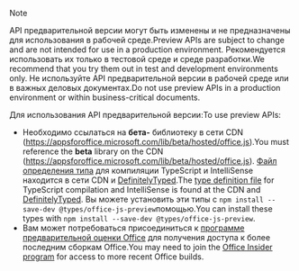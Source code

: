 > [!NOTE]
> <span data-ttu-id="c256f-101">API предварительной версии могут быть изменены и не предназначены для использования в рабочей среде.</span><span class="sxs-lookup"><span data-stu-id="c256f-101">Preview APIs are subject to change and are not intended for use in a production environment.</span></span> <span data-ttu-id="c256f-102">Рекомендуется использовать их только в тестовой среде и среде разработки.</span><span class="sxs-lookup"><span data-stu-id="c256f-102">We recommend that you try them out in test and development environments only.</span></span> <span data-ttu-id="c256f-103">Не используйте API предварительной версии в рабочей среде или в важных деловых документах.</span><span class="sxs-lookup"><span data-stu-id="c256f-103">Do not use preview APIs in a production environment or within business-critical documents.</span></span>
>
> <span data-ttu-id="c256f-104">Для использования API предварительной версии:</span><span class="sxs-lookup"><span data-stu-id="c256f-104">To use preview APIs:</span></span>
>
> - <span data-ttu-id="c256f-105">Необходимо ссылаться на **бета-** библиотеку в сети CDN (https://appsforoffice.microsoft.com/lib/beta/hosted/office.js).</span><span class="sxs-lookup"><span data-stu-id="c256f-105">You must reference the **beta** library on the CDN (https://appsforoffice.microsoft.com/lib/beta/hosted/office.js).</span></span> <span data-ttu-id="c256f-106">[Файл определения типа](https://appsforoffice.microsoft.com/lib/beta/hosted/office.d.ts) для компиляции TypeScript и IntelliSense находится в сети CDN и [DefinitelyTyped](https://raw.githubusercontent.com/DefinitelyTyped/DefinitelyTyped/master/types/office-js-preview/index.d.ts).</span><span class="sxs-lookup"><span data-stu-id="c256f-106">The [type definition file](https://appsforoffice.microsoft.com/lib/beta/hosted/office.d.ts) for TypeScript compilation and IntelliSense is found at the CDN and [DefinitelyTyped](https://raw.githubusercontent.com/DefinitelyTyped/DefinitelyTyped/master/types/office-js-preview/index.d.ts).</span></span> <span data-ttu-id="c256f-107">Вы можете установить эти типы с `npm install --save-dev @types/office-js-preview`помощью.</span><span class="sxs-lookup"><span data-stu-id="c256f-107">You can install these types with `npm install --save-dev @types/office-js-preview`.</span></span>
> - <span data-ttu-id="c256f-108">Вам может потребоваться присоединиться к [программе предварительной оценки Office](https://insider.office.com) для получения доступа к более последним сборкам Office.</span><span class="sxs-lookup"><span data-stu-id="c256f-108">You may need to join the [Office Insider program](https://insider.office.com) for access to more recent Office builds.</span></span>